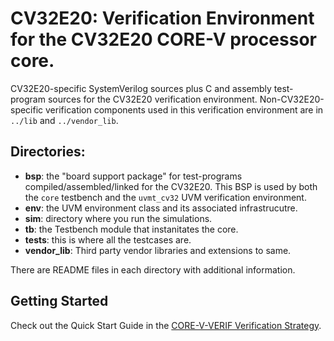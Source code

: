<!--
Copyright 2022 OpenHW Group
SPDX-License-Identifier: Apache-2.0 WITH SHL-2.1
-->
# CV32E20: Verification Environment for the CV32E20 CORE-V processor core.

CV32E20-specific SystemVerilog sources plus C and assembly test-program sources for the CV32E20 verification environment.
Non-CV32E20-specific verification components used in this verification environment are in `../lib` and `../vendor_lib`.

## Directories:
- **bsp**:        the "board support package" for test-programs compiled/assembled/linked for the CV32E20.  This BSP is used by both the `core` testbench and the `uvmt_cv32` UVM verification environment.
- **env**:        the UVM environment class and its associated infrastrucutre.
- **sim**:        directory where you run the simulations.
- **tb**:         the Testbench module that instanitates the core.
- **tests**:      this is where all the testcases are.
- **vendor_lib**: Third party vendor libraries and extensions to same.

There are README files in each directory with additional information.

## Getting Started
Check out the Quick Start Guide in the [CORE-V-VERIF Verification Strategy](https://docs.openhwgroup.org/projects/core-v-verif/en/latest/quick_start.html).

